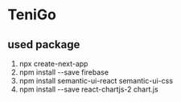 # TeniGo

## used package
1. npx create-next-app
2. npm install --save firebase
3. npm install semantic-ui-react semantic-ui-css
4. npm install --save react-chartjs-2 chart.js
